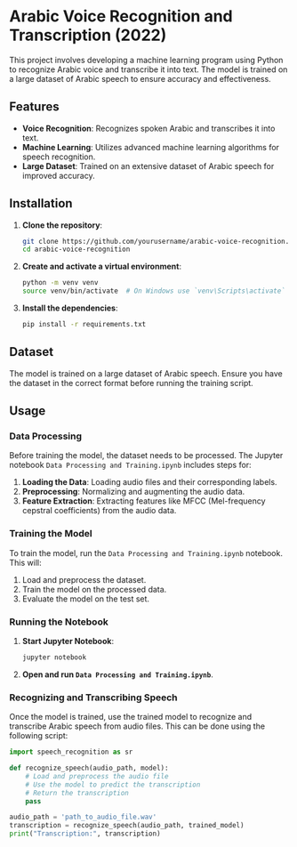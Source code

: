 # Arabic Voice Recognition and Transcription (2022)

This project involves developing a machine learning program using Python to recognize Arabic voice and transcribe it into text. The model is trained on a large dataset of Arabic speech to ensure accuracy and effectiveness.

## Features

- **Voice Recognition**: Recognizes spoken Arabic and transcribes it into text.
- **Machine Learning**: Utilizes advanced machine learning algorithms for speech recognition.
- **Large Dataset**: Trained on an extensive dataset of Arabic speech for improved accuracy.

## Installation

1. **Clone the repository**:

    ```bash
    git clone https://github.com/yourusername/arabic-voice-recognition.git
    cd arabic-voice-recognition
    ```

2. **Create and activate a virtual environment**:

    ```bash
    python -m venv venv
    source venv/bin/activate  # On Windows use `venv\Scripts\activate`
    ```

3. **Install the dependencies**:

    ```bash
    pip install -r requirements.txt
    ```

## Dataset

The model is trained on a large dataset of Arabic speech. Ensure you have the dataset in the correct format before running the training script. 


## Usage

### Data Processing

Before training the model, the dataset needs to be processed. The Jupyter notebook `Data Processing and Training.ipynb` includes steps for:

1. **Loading the Data**: Loading audio files and their corresponding labels.
2. **Preprocessing**: Normalizing and augmenting the audio data.
3. **Feature Extraction**: Extracting features like MFCC (Mel-frequency cepstral coefficients) from the audio data.

### Training the Model

To train the model, run the `Data Processing and Training.ipynb` notebook. This will:

1. Load and preprocess the dataset.
2. Train the model on the processed data.
3. Evaluate the model on the test set.

### Running the Notebook

1. **Start Jupyter Notebook**:

    ```bash
    jupyter notebook
    ```

2. **Open and run `Data Processing and Training.ipynb`**.

### Recognizing and Transcribing Speech

Once the model is trained, use the trained model to recognize and transcribe Arabic speech from audio files. This can be done using the following script:

```python
import speech_recognition as sr

def recognize_speech(audio_path, model):
    # Load and preprocess the audio file
    # Use the model to predict the transcription
    # Return the transcription
    pass

audio_path = 'path_to_audio_file.wav'
transcription = recognize_speech(audio_path, trained_model)
print("Transcription:", transcription)



